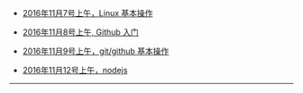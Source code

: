 <!-- # 这是我的代码笔记

## 我是H2

### 我是H3

#### 我是H4

##### 我是H5

###### 我是H6

我是 p 标签

我是 p 标签

[百度](http://baidu.com)

**加粗**

*倾斜*

![rocket](./sky.jpg)

```js
console("aaaa")
相当于pre标签
```
我们正在学习 `javascript` 可好玩了

- 无序列表
- first commit
- first commit
- first commit
- first commit


1. 有序列表
2. 有序列表
3. 有序列表
4. 有序列表

表格 table

| Header One     | Header Two     |
| :------------- | :------------- |
| Item One       | Item Two       | -->




- [2016年11月7号上午，Linux 基本操作](./20161107.md)

- [2016年11月8号上午, Github 入门](./20161108.md)

- [2016年11月9号上午，git/github 基本操作](./20161109.md)

- [2016年11月12号上午，nodejs](./20161112.md)
---
